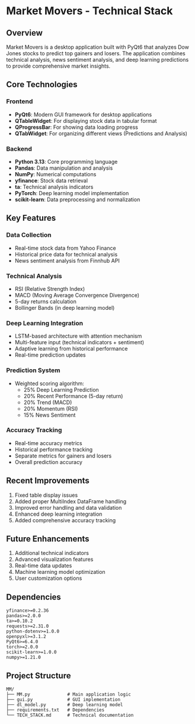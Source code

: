 # Market Movers - Technical Stack

## Overview
Market Movers is a desktop application built with PyQt6 that analyzes Dow Jones stocks to predict top gainers and losers. The application combines technical analysis, news sentiment analysis, and deep learning predictions to provide comprehensive market insights.

## Core Technologies

### Frontend
- **PyQt6**: Modern GUI framework for desktop applications
- **QTableWidget**: For displaying stock data in tabular format
- **QProgressBar**: For showing data loading progress
- **QTabWidget**: For organizing different views (Predictions and Analysis)

### Backend
- **Python 3.13**: Core programming language
- **Pandas**: Data manipulation and analysis
- **NumPy**: Numerical computations
- **yfinance**: Stock data retrieval
- **ta**: Technical analysis indicators
- **PyTorch**: Deep learning model implementation
- **scikit-learn**: Data preprocessing and normalization

## Key Features

### Data Collection
- Real-time stock data from Yahoo Finance
- Historical price data for technical analysis
- News sentiment analysis from Finnhub API

### Technical Analysis
- RSI (Relative Strength Index)
- MACD (Moving Average Convergence Divergence)
- 5-day returns calculation
- Bollinger Bands (in deep learning model)

### Deep Learning Integration
- LSTM-based architecture with attention mechanism
- Multi-feature input (technical indicators + sentiment)
- Adaptive learning from historical performance
- Real-time prediction updates

### Prediction System
- Weighted scoring algorithm:
  - 25% Deep Learning Prediction
  - 20% Recent Performance (5-day return)
  - 20% Trend (MACD)
  - 20% Momentum (RSI)
  - 15% News Sentiment

### Accuracy Tracking
- Real-time accuracy metrics
- Historical performance tracking
- Separate metrics for gainers and losers
- Overall prediction accuracy

## Recent Improvements
1. Fixed table display issues
2. Added proper MultiIndex DataFrame handling
3. Improved error handling and data validation
4. Enhanced deep learning integration
5. Added comprehensive accuracy tracking

## Future Enhancements
1. Additional technical indicators
2. Advanced visualization features
3. Real-time data updates
4. Machine learning model optimization
5. User customization options

## Dependencies
```
yfinance>=0.2.36
pandas>=2.0.0
ta>=0.10.2
requests>=2.31.0
python-dotenv>=1.0.0
openpyxl>=3.1.2
PyQt6>=6.4.0
torch>=2.0.0
scikit-learn>=1.0.0
numpy>=1.21.0
```

## Project Structure
```
MM/
├── MM.py              # Main application logic
├── gui.py             # GUI implementation
├── dl_model.py        # Deep learning model
├── requirements.txt   # Dependencies
└── TECH_STACK.md      # Technical documentation
``` 